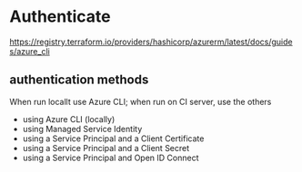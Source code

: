 # Authenticate

https://registry.terraform.io/providers/hashicorp/azurerm/latest/docs/guides/azure_cli

## authentication methods
When run locallt use Azure CLI; when run on CI server, use the others
- using Azure CLI (locally)
- using Managed Service Identity
- using a Service Principal and a Client Certificate
- using a Service Principal and a Client Secret
- using a Service Principal and Open ID Connect
